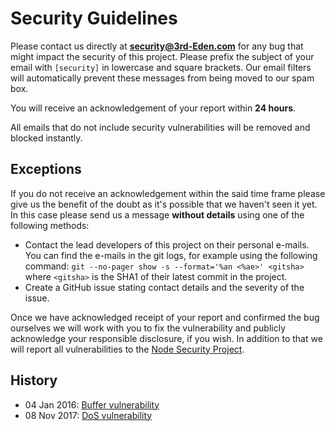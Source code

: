 # Security Guidelines

Please contact us directly at **security@3rd-Eden.com** for any bug that might
impact the security of this project. Please prefix the subject of your email
with `[security]` in lowercase and square brackets. Our email filters will
automatically prevent these messages from being moved to our spam box.

You will receive an acknowledgement of your report within **24 hours**.

All emails that do not include security vulnerabilities will be removed and
blocked instantly.

## Exceptions

If you do not receive an acknowledgement within the said time frame please give
us the benefit of the doubt as it's possible that we haven't seen it yet. In
this case please send us a message **without details** using one of the
following methods:

- Contact the lead developers of this project on their personal e-mails. You
  can find the e-mails in the git logs, for example using the following command:
  `git --no-pager show -s --format='%an <%ae>' <gitsha>` where `<gitsha>` is the
  SHA1 of their latest commit in the project.
- Create a GitHub issue stating contact details and the severity of the issue.

Once we have acknowledged receipt of your report and confirmed the bug
ourselves we will work with you to fix the vulnerability and publicly acknowledge
your responsible disclosure, if you wish. In addition to that we will report
all vulnerabilities to the [Node Security Project](https://nodesecurity.io/).

## History

- 04 Jan 2016: [Buffer vulnerability](https://github.com/websockets/ws/releases/tag/1.0.1)
- 08 Nov 2017: [DoS vulnerability](https://github.com/websockets/ws/releases/tag/3.3.1)
